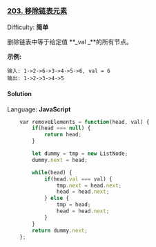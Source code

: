 ### [203\. 移除链表元素](https://leetcode-cn.com/problems/remove-linked-list-elements/)

Difficulty: **简单**


删除链表中等于给定值 **_val _**的所有节点。

**示例:**

```
输入: 1->2->6->3->4->5->6, val = 6
输出: 1->2->3->4->5
```


#### Solution

Language: **JavaScript**

```JavaScript
    ​var removeElements = function(head, val) {
        if(head === null) {
            return head;
        }

        let dummy = tmp = new ListNode;
        dummy.next = head;

        while(head) {
            if(head.val === val) {
                tmp.next = head.next;
                head = head.next;
            } else {
                tmp = head;
                head = head.next;
            }
        }
        return dummy.next;
    };
```